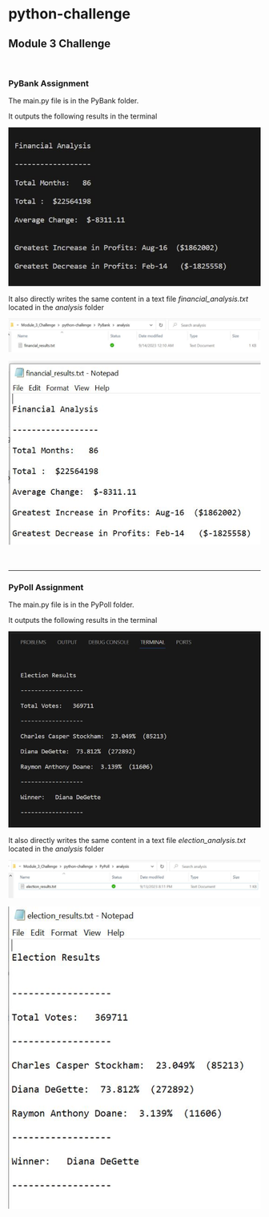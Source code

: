 # python-challenge
## Module 3 Challenge
<br />

### PyBank Assignment
The main.py file is in the PyBank folder.

It outputs the following results in the terminal

![alt text](https://github.com/xoffvsg/python-challenge/blob/main/images/financial_results_in_teminal.JPG)


It also directly writes the same content in a text file _financial_analysis.txt_ located in the _analysis_ folder

![alt text](https://github.com/xoffvsg/python-challenge/blob/main/images/financial_results_file_creation.JPG)


![alt text](https://github.com/xoffvsg/python-challenge/blob/main/images/content_financial_results_file.JPG)\
<br /><br />
<hr>

### PyPoll Assignment

The main.py file is in the PyPoll folder.

It outputs the following results in the terminal

![alt text](https://github.com/xoffvsg/python-challenge/blob/main/images/election_results_in_teminal.JPG)


It also directly writes the same content in a text file _election_analysis.txt_ located in the _analysis_ folder

![alt text](https://github.com/xoffvsg/python-challenge/blob/main/images/election_results_file_creation.JPG)


![alt text](https://github.com/xoffvsg/python-challenge/blob/main/images/content_election_results_file.JPG)

